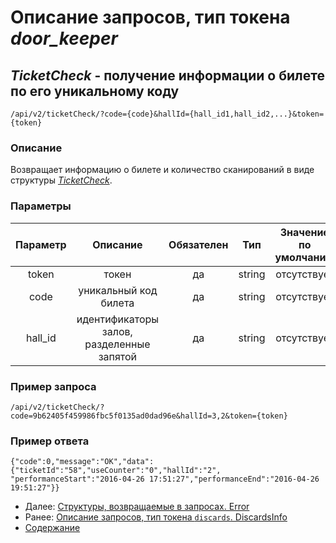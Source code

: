 Описание запросов, тип токена _door_keeper_
=====================================

_TicketCheck_ - получение информации о билете по его уникальному коду
-------------
`/api/v2/ticketCheck/?code={code}&hallId={hall_id1,hall_id2,...}&token={token}`

### Описание
Возвращает информацию о билете и количество сканирований в виде структуры
_[TicketCheck](../replies/ticketCheck)_.

### Параметры
| Параметр 	|        Описание       	| Обязателен 	|   Тип  	| Значение по умолчанию 	|
|:--------:	|:---------------------:	|:----------:	|:------:	|:---------------------:	|
|   token  	|         токен         	|     да     	| string 	|      отсутствует      	|
|   code   	| уникальный код билета 	|     да     	| string 	|      отсутствует      	|
|  hall_id 	|идентификаторы залов, разделенные запятой  	|     да     	|   string  	|      отсутствует      	|

### Пример запроса
`/api/v2/ticketCheck/?code=9b62405f459986fbc5f0135ad0dad96e&hallId=3,2&token={token}`

### Пример ответа
```
{"code":0,"message":"OK","data":{"ticketId":"58","useCounter":"0","hallId":"2",
"performanceStart":"2016-04-26 17:51:27","performanceEnd":"2016-04-26 19:51:27"}}
```

* Далее: [Структуры, возвращаемые в запросах. Error](../replies/error)
* Ранее: [Описание запросов, тип токена `discards`. DiscardsInfo](discardsInfo)
* [Содержание](../index)